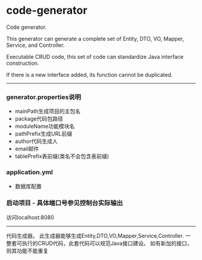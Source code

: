 # code-generator

Code generator.

This generator can generate a complete set of Entity, DTO, VO, Mapper, Service, and Controller.

Executable CRUD code, this set of code can standardize Java interface construction.

If there is a new interface added, its function cannot be duplicated.

***

### generator.properties说明

- mainPath生成项目的主包名
- package代码包路径
- moduleName功能模块名
- pathPrefix生成URL前缀
- author代码生成人
- email邮件
- tablePrefix表前缀(类名不会包含表前缀)

### application.yml
- 数据库配置

### 启动项目 - 具体端口号参见控制台实际输出
访问localhost:8080



***

代码生成器。
此生成器能够生成Entity,DTO,VO,Mapper,Service,Controller.
一整套可执行的CRUD代码，此套代码可以规范Java接口建设。
如有新加的接口，则其功能不能重复